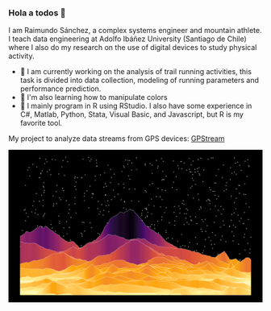 ### Hola a todos 👋

I am Raimundo Sánchez, a complex systems engineer and mountain athlete. I teach data engineering at Adolfo Ibáñez University (Santiago de Chile) where I also do my research on the use of digital devices to study physical activity.

- 🔭 I am currently working on the analysis of trail running activities, this task is divided into data collection, modeling of running parameters and performance prediction.
- 🌱 I'm also learning how to manipulate colors
- 👯 I mainly program in R using RStudio. I also have some experience in C#, Matlab, Python, Stata, Visual Basic, and Javascript, but R is my favorite tool.

My project to analyze data streams from GPS devices: [GPStream](https://github.com/raimun2/GPStream)

![](https://github.com/raimun2/generativeArt/raw/main/1.ridges_streams/montanas1.png)

